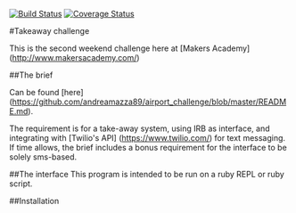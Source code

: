 [![Build Status](https://travis-ci.org/andreamazza89/takeaway-challenge.svg?branch=master)](https://travis-ci.org/andreamazza89/takeaway-challenge.svg?branch=master)
[![Coverage Status](https://coveralls.io/repos/github/andreamazza89/takeaway-challenge/badge.svg?branch=master)](https://coveralls.io/github/andreamazza89/takeaway-challenge?branch=master)

#Takeaway challenge

This is the second weekend challenge here at [Makers Academy] (http://www.makersacademy.com/)

##The brief

Can be found [here] (https://github.com/andreamazza89/airport_challenge/blob/master/README.md).

The requirement is for a take-away system, using IRB as interface, and integrating with [Twilio's API] (https://www.twilio.com/) for text messaging. If time allows, the brief includes a bonus requirement for the interface to be solely sms-based.

##The interface
This program is intended to be run on a ruby REPL or ruby script.

##Installation
